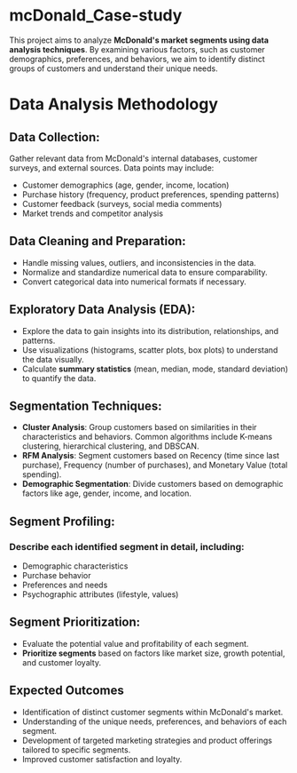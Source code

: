 # mcDonald_Case-study
This project aims to analyze **McDonald's market segments using data analysis techniques**. By examining various factors, such as customer demographics, preferences, and behaviors, we aim to identify distinct groups of customers and understand their unique needs.

# Data Analysis Methodology

## Data Collection: 
Gather relevant data from McDonald's internal databases, customer surveys, and external sources. Data points may include:

- Customer demographics (age, gender, income, location)
- Purchase history (frequency, product preferences, spending patterns)
- Customer feedback (surveys, social media comments)
- Market trends and competitor analysis

## Data Cleaning and Preparation:

- Handle missing values, outliers, and inconsistencies in the data.
- Normalize and standardize numerical data to ensure comparability.
- Convert categorical data into numerical formats if necessary.

## Exploratory Data Analysis (EDA):

- Explore the data to gain insights into its distribution, relationships, and patterns.
- Use visualizations (histograms, scatter plots, box plots) to understand the data visually.
- Calculate **summary statistics** (mean, median, mode, standard deviation) to quantify the data.

## Segmentation Techniques:

- **Cluster Analysis**: Group customers based on similarities in their characteristics and behaviors. Common algorithms include K-means clustering, hierarchical clustering, and DBSCAN.
- **RFM Analysis**: Segment customers based on Recency (time since last purchase), Frequency (number of purchases), and Monetary Value (total spending).
- **Demographic Segmentation**: Divide customers based on demographic factors like age, gender, income, and location.

## Segment Profiling:

### Describe each identified segment in detail, including:
- Demographic characteristics
- Purchase behavior
- Preferences and needs
- Psychographic attributes (lifestyle, values)

## Segment Prioritization:

- Evaluate the potential value and profitability of each segment.
- **Prioritize segments** based on factors like market size, growth potential, and customer loyalty.

## Expected Outcomes

- Identification of distinct customer segments within McDonald's market.
- Understanding of the unique needs, preferences, and behaviors of each segment.
- Development of targeted marketing strategies and product offerings tailored to specific segments.
- Improved customer satisfaction and loyalty.
